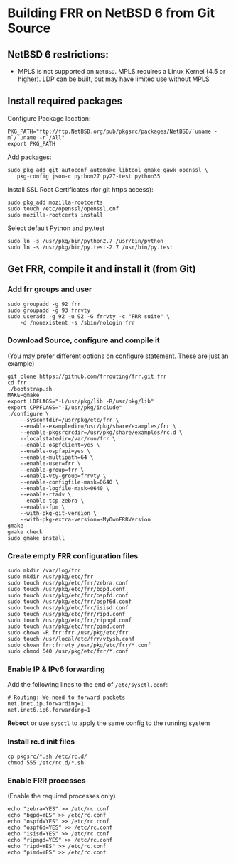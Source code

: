 Building FRR on NetBSD 6 from Git Source
========================================

NetBSD 6 restrictions:
----------------------

- MPLS is not supported on `NetBSD`. MPLS requires a Linux Kernel
  (4.5 or higher). LDP can be built, but may have limited use 
  without MPLS

Install required packages
-------------------------
Configure Package location:

    PKG_PATH="ftp://ftp.NetBSD.org/pub/pkgsrc/packages/NetBSD/`uname -m`/`uname -r`/All"
    export PKG_PATH

Add packages:

    sudo pkg_add git autoconf automake libtool gmake gawk openssl \
       pkg-config json-c python27 py27-test python35

Install SSL Root Certificates (for git https access):

    sudo pkg_add mozilla-rootcerts
    sudo touch /etc/openssl/openssl.cnf
    sudo mozilla-rootcerts install

Select default Python and py.test

    sudo ln -s /usr/pkg/bin/python2.7 /usr/bin/python
    sudo ln -s /usr/pkg/bin/py.test-2.7 /usr/bin/py.test

Get FRR, compile it and install it (from Git)
------------------------------------------------

### Add frr groups and user

    sudo groupadd -g 92 frr
    sudo groupadd -g 93 frrvty
    sudo useradd -g 92 -u 92 -G frrvty -c "FRR suite" \
        -d /nonexistent -s /sbin/nologin frr

### Download Source, configure and compile it
(You may prefer different options on configure statement. These are just 
an example)

    git clone https://github.com/frrouting/frr.git frr
    cd frr
    ./bootstrap.sh
    MAKE=gmake
    export LDFLAGS="-L/usr/pkg/lib -R/usr/pkg/lib"
    export CPPFLAGS="-I/usr/pkg/include"
    ./configure \
        --sysconfdir=/usr/pkg/etc/frr \
        --enable-exampledir=/usr/pkg/share/examples/frr \
        --enable-pkgsrcrcdir=/usr/pkg/share/examples/rc.d \
        --localstatedir=/var/run/frr \
        --enable-ospfclient=yes \
        --enable-ospfapi=yes \
        --enable-multipath=64 \
        --enable-user=frr \
        --enable-group=frr \
        --enable-vty-group=frrvty \
        --enable-configfile-mask=0640 \
        --enable-logfile-mask=0640 \
        --enable-rtadv \
        --enable-tcp-zebra \
        --enable-fpm \
        --with-pkg-git-version \
        --with-pkg-extra-version=-MyOwnFRRVersion   
    gmake
    gmake check
    sudo gmake install

### Create empty FRR configuration files
    sudo mkdir /var/log/frr
    sudo mkdir /usr/pkg/etc/frr
    sudo touch /usr/pkg/etc/frr/zebra.conf
    sudo touch /usr/pkg/etc/frr/bgpd.conf
    sudo touch /usr/pkg/etc/frr/ospfd.conf
    sudo touch /usr/pkg/etc/frr/ospf6d.conf
    sudo touch /usr/pkg/etc/frr/isisd.conf
    sudo touch /usr/pkg/etc/frr/ripd.conf
    sudo touch /usr/pkg/etc/frr/ripngd.conf
    sudo touch /usr/pkg/etc/frr/pimd.conf
    sudo chown -R frr:frr /usr/pkg/etc/frr
    sudo touch /usr/local/etc/frr/vtysh.conf
    sudo chown frr:frrvty /usr/pkg/etc/frr/*.conf
    sudo chmod 640 /usr/pkg/etc/frr/*.conf

### Enable IP & IPv6 forwarding

Add the following lines to the end of `/etc/sysctl.conf`:

    # Routing: We need to forward packets
    net.inet.ip.forwarding=1
    net.inet6.ip6.forwarding=1

**Reboot** or use `sysctl` to apply the same config to the running system

### Install rc.d init files
    cp pkgsrc/*.sh /etc/rc.d/
    chmod 555 /etc/rc.d/*.sh

### Enable FRR processes
(Enable the required processes only)

    echo "zebra=YES" >> /etc/rc.conf
    echo "bgpd=YES" >> /etc/rc.conf
    echo "ospfd=YES" >> /etc/rc.conf
    echo "ospf6d=YES" >> /etc/rc.conf
    echo "isisd=YES" >> /etc/rc.conf
    echo "ripngd=YES" >> /etc/rc.conf
    echo "ripd=YES" >> /etc/rc.conf
    echo "pimd=YES" >> /etc/rc.conf

